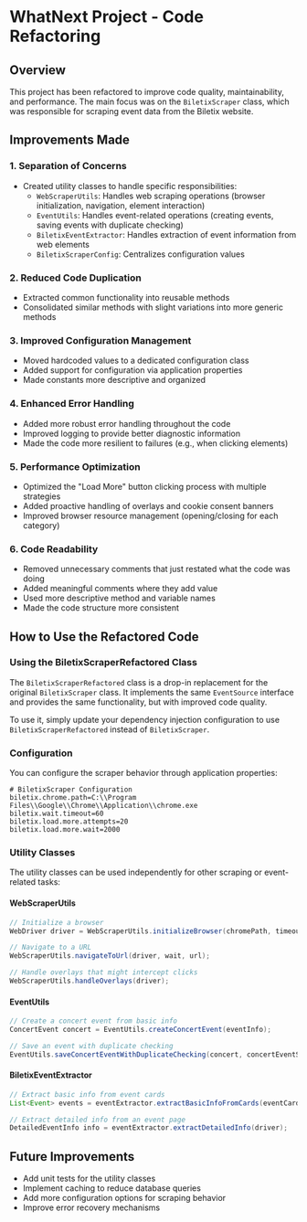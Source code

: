 # WhatNext Project - Code Refactoring

## Overview
This project has been refactored to improve code quality, maintainability, and performance. The main focus was on the `BiletixScraper` class, which was responsible for scraping event data from the Biletix website.

## Improvements Made

### 1. Separation of Concerns
- Created utility classes to handle specific responsibilities:
  - `WebScraperUtils`: Handles web scraping operations (browser initialization, navigation, element interaction)
  - `EventUtils`: Handles event-related operations (creating events, saving events with duplicate checking)
  - `BiletixEventExtractor`: Handles extraction of event information from web elements
  - `BiletixScraperConfig`: Centralizes configuration values

### 2. Reduced Code Duplication
- Extracted common functionality into reusable methods
- Consolidated similar methods with slight variations into more generic methods

### 3. Improved Configuration Management
- Moved hardcoded values to a dedicated configuration class
- Added support for configuration via application properties
- Made constants more descriptive and organized

### 4. Enhanced Error Handling
- Added more robust error handling throughout the code
- Improved logging to provide better diagnostic information
- Made the code more resilient to failures (e.g., when clicking elements)

### 5. Performance Optimization
- Optimized the "Load More" button clicking process with multiple strategies
- Added proactive handling of overlays and cookie consent banners
- Improved browser resource management (opening/closing for each category)

### 6. Code Readability
- Removed unnecessary comments that just restated what the code was doing
- Added meaningful comments where they add value
- Used more descriptive method and variable names
- Made the code structure more consistent

## How to Use the Refactored Code

### Using the BiletixScraperRefactored Class
The `BiletixScraperRefactored` class is a drop-in replacement for the original `BiletixScraper` class. It implements the same `EventSource` interface and provides the same functionality, but with improved code quality.

To use it, simply update your dependency injection configuration to use `BiletixScraperRefactored` instead of `BiletixScraper`.

### Configuration
You can configure the scraper behavior through application properties:

```properties
# BiletixScraper Configuration
biletix.chrome.path=C:\\Program Files\\Google\\Chrome\\Application\\chrome.exe
biletix.wait.timeout=60
biletix.load.more.attempts=20
biletix.load.more.wait=2000
```

### Utility Classes
The utility classes can be used independently for other scraping or event-related tasks:

#### WebScraperUtils
```java
// Initialize a browser
WebDriver driver = WebScraperUtils.initializeBrowser(chromePath, timeoutSeconds);

// Navigate to a URL
WebScraperUtils.navigateToUrl(driver, wait, url);

// Handle overlays that might intercept clicks
WebScraperUtils.handleOverlays(driver);
```

#### EventUtils
```java
// Create a concert event from basic info
ConcertEvent concert = EventUtils.createConcertEvent(eventInfo);

// Save an event with duplicate checking
EventUtils.saveConcertEventWithDuplicateChecking(concert, concertEventService, artistService, venueService);
```

#### BiletixEventExtractor
```java
// Extract basic info from event cards
List<Event> events = eventExtractor.extractBasicInfoFromCards(eventCards, category);

// Extract detailed info from an event page
DetailedEventInfo info = eventExtractor.extractDetailedInfo(driver);
```

## Future Improvements
- Add unit tests for the utility classes
- Implement caching to reduce database queries
- Add more configuration options for scraping behavior
- Improve error recovery mechanisms